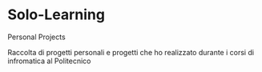 # Solo-Learning
Personal Projects

Raccolta di progetti personali e progetti che ho realizzato durante i corsi di infromatica al Politecnico
